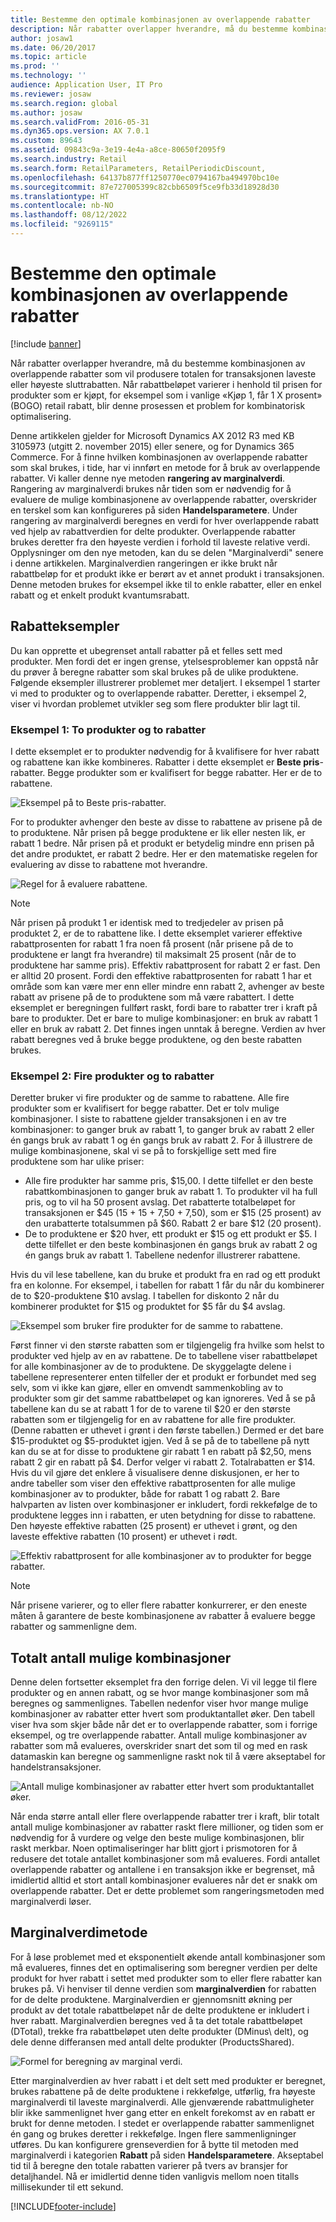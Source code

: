 ```yaml
---
title: Bestemme den optimale kombinasjonen av overlappende rabatter
description: Når rabatter overlapper hverandre, må du bestemme kombinasjonen av overlappende rabatter som vil produsere totalen for transaksjonen laveste eller høyeste sluttrabatten. Når rabattbeløpet varierer i henhold til prisen for produkter som er kjøpt, for eksempel som i vanlige «Kjøp 1, får 1 X prosent» (BOGO) retail rabatt, blir denne prosessen et problem for kombinatorisk optimalisering.
author: josaw1
ms.date: 06/20/2017
ms.topic: article
ms.prod: ''
ms.technology: ''
audience: Application User, IT Pro
ms.reviewer: josaw
ms.search.region: global
ms.author: josaw
ms.search.validFrom: 2016-05-31
ms.dyn365.ops.version: AX 7.0.1
ms.custom: 89643
ms.assetid: 09843c9a-3e19-4e4a-a8ce-80650f2095f9
ms.search.industry: Retail
ms.search.form: RetailParameters, RetailPeriodicDiscount,
ms.openlocfilehash: 64137b877ff1250770ec0794167ba494970bc10e
ms.sourcegitcommit: 87e727005399c82cbb6509f5ce9fb33d18928d30
ms.translationtype: HT
ms.contentlocale: nb-NO
ms.lasthandoff: 08/12/2022
ms.locfileid: "9269115"
---
```

# <a name="determine-the-optimal-combination-of-overlapping-discounts"></a>Bestemme den optimale kombinasjonen av overlappende rabatter

[!include [banner](includes/banner.md)]

Når rabatter overlapper hverandre, må du bestemme kombinasjonen av overlappende rabatter som vil produsere totalen for transaksjonen laveste eller høyeste sluttrabatten. Når rabattbeløpet varierer i henhold til prisen for produkter som er kjøpt, for eksempel som i vanlige «Kjøp 1, får 1 X prosent» (BOGO) retail rabatt, blir denne prosessen et problem for kombinatorisk optimalisering.

Denne artikkelen gjelder for Microsoft Dynamics AX 2012 R3 med KB 3105973 (utgitt 2. november 2015) eller senere, og for Dynamics 365 Commerce. For å finne hvilken kombinasjonen av overlappende rabatter som skal brukes, i tide, har vi innført en metode for å bruk av overlappende rabatter. Vi kaller denne nye metoden **rangering av marginalverdi**. Rangering av marginalverdi brukes når tiden som er nødvendig for å evaluere de mulige kombinasjonene av overlappende rabatter, overskrider en terskel som kan konfigureres på siden **Handelsparametere**. Under rangering av marginalverdi beregnes en verdi for hver overlappende rabatt ved hjelp av rabattverdien for delte produkter. Overlappende rabatter brukes deretter fra den høyeste verdien i forhold til laveste relative verdi. Opplysninger om den nye metoden, kan du se delen "Marginalverdi" senere i denne artikkelen. Marginalverdien rangeringen er ikke brukt når rabattbeløp for et produkt ikke er berørt av et annet produkt i transaksjonen. Denne metoden brukes for eksempel ikke til to enkle rabatter, eller en enkel rabatt og et enkelt produkt kvantumsrabatt.

## <a name="discount-examples"></a>Rabatteksempler

Du kan opprette et ubegrenset antall rabatter på et felles sett med produkter. Men fordi det er ingen grense, ytelsesproblemer kan oppstå når du prøver å beregne rabatter som skal brukes på de ulike produktene. Følgende eksempler illustrerer problemet mer detaljert. I eksempel 1 starter vi med to produkter og to overlappende rabatter. Deretter, i eksempel 2, viser vi hvordan problemet utvikler seg som flere produkter blir lagt til.

### <a name="example-1-two-products-and-two-discounts"></a>Eksempel 1: To produkter og to rabatter

I dette eksemplet er to produkter nødvendig for å kvalifisere for hver rabatt og rabattene kan ikke kombineres. Rabatter i dette eksemplet er **Beste pris**-rabatter. Begge produkter som er kvalifisert for begge rabatter. Her er de to rabattene.

![Eksempel på to Beste pris-rabatter.](./media/overlapping-discount-combo-01.jpg)

For to produkter avhenger den beste av disse to rabattene av prisene på de to produktene. Når prisen på begge produktene er lik eller nesten lik, er rabatt 1 bedre. Når prisen på et produkt er betydelig mindre enn prisen på det andre produktet, er rabatt 2 bedre. Her er den matematiske regelen for evaluering av disse to rabattene mot hverandre.

![Regel for å evaluere rabattene.](./media/overlapping-discount-combo-02.jpg)

> [!NOTE]
> Når prisen på produkt 1 er identisk med to tredjedeler av prisen på produktet 2, er de to rabattene like. I dette eksemplet varierer effektive rabattprosenten for rabatt 1 fra noen få prosent (når prisene på de to produktene er langt fra hverandre) til maksimalt 25 prosent (når de to produktene har samme pris). Effektiv rabattprosent for rabatt 2 er fast. Den er alltid 20 prosent. Fordi den effektive rabattprosenten for rabatt 1 har et område som kan være mer enn eller mindre enn rabatt 2, avhenger av beste rabatt av prisene på de to produktene som må være rabattert. I dette eksemplet er beregningen fullført raskt, fordi bare to rabatter trer i kraft på bare to produkter. Det er bare to mulige kombinasjoner: en bruk av rabatt 1 eller en bruk av rabatt 2. Det finnes ingen unntak å beregne. Verdien av hver rabatt beregnes ved å bruke begge produktene, og den beste rabatten brukes.

### <a name="example-2-four-products-and-two-discounts"></a>Eksempel 2: Fire produkter og to rabatter

Deretter bruker vi fire produkter og de samme to rabattene. Alle fire produkter som er kvalifisert for begge rabatter. Det er tolv mulige kombinasjoner. I siste to rabattene gjelder transaksjonen i en av tre kombinasjoner: to ganger bruk av rabatt 1, to ganger bruk av rabatt 2 eller én gangs bruk av rabatt 1 og én gangs bruk av rabatt 2. For å illustrere de mulige kombinasjonene, skal vi se på to forskjellige sett med fire produktene som har ulike priser:

- Alle fire produkter har samme pris, $15,00. I dette tilfellet er den beste rabattkombinasjonen to ganger bruk av rabatt 1. To produkter vil ha full pris, og to vil ha 50 prosent avslag. Det rabatterte totalbeløpet for transaksjonen er $45 (15 + 15 + 7,50 + 7,50), som er $15 (25 prosent) av den urabatterte totalsummen på $60. Rabatt 2 er bare $12 (20 prosent).
- De to produktene er $20 hver, ett produkt er $15 og ett produkt er $5. I dette tilfellet er den beste kombinasjonen én gangs bruk av rabatt 2 og én gangs bruk av rabatt 1. Tabellene nedenfor illustrerer rabattene.

Hvis du vil lese tabellene, kan du bruke et produkt fra en rad og ett produkt fra en kolonne. For eksempel, i tabellen for rabatt 1 får du når du kombinerer de to $20-produktene $10 avslag. I tabellen for diskonto 2 når du kombinerer produktet for $15 og produktet for $5 får du $4 avslag.

![Eksempel som bruker fire produkter for de samme to rabattene.](./media/overlapping-discount-combo-03.jpg)

Først finner vi den største rabatten som er tilgjengelig fra hvilke som helst to produkter ved hjelp av en av rabattene. De to tabellene viser rabattbeløpet for alle kombinasjoner av de to produktene. De skyggelagte delene i tabellene representerer enten tilfeller der et produkt er forbundet med seg selv, som vi ikke kan gjøre, eller en omvendt sammenkobling av to produkter som gir det samme rabattbeløpet og kan ignoreres. Ved å se på tabellene kan du se at rabatt 1 for de to varene til $20 er den største rabatten som er tilgjengelig for en av rabattene for alle fire produkter. (Denne rabatten er uthevet i grønt i den første tabellen.) Dermed er det bare $15-produktet og $5-produktet igjen. Ved å se på de to tabellene på nytt kan du se at for disse to produktene gir rabatt 1 en rabatt på $2,50, mens rabatt 2 gir en rabatt på $4. Derfor velger vi rabatt 2. Totalrabatten er $14. Hvis du vil gjøre det enklere å visualisere denne diskusjonen, er her to andre tabeller som viser den effektive rabattprosenten for alle mulige kombinasjoner av to produkter, både for rabatt 1 og rabatt 2. Bare halvparten av listen over kombinasjoner er inkludert, fordi rekkefølge de to produktene legges inn i rabatten, er uten betydning for disse to rabattene. Den høyeste effektive rabatten (25 prosent) er uthevet i grønt, og den laveste effektive rabatten (10 prosent) er uthevet i rødt.

![Effektiv rabattprosent for alle kombinasjoner av to produkter for begge rabatter.](./media/overlapping-discount-combo-04.jpg)

> [!NOTE]
> Når prisene varierer, og to eller flere rabatter konkurrerer, er den eneste måten å garantere de beste kombinasjonene av rabatter å evaluere begge rabatter og sammenligne dem.

## <a name="total-possible-combinations"></a>Totalt antall mulige kombinasjoner

Denne delen fortsetter eksemplet fra den forrige delen. Vi vil legge til flere produkter og en annen rabatt, og se hvor mange kombinasjoner som må beregnes og sammenlignes. Tabellen nedenfor viser hvor mange mulige kombinasjoner av rabatter etter hvert som produktantallet øker. Den tabell viser hva som skjer både når det er to overlappende rabatter, som i forrige eksempel, og tre overlappende rabatter. Antall mulige kombinasjoner av rabatter som må evalueres, overskrider snart det som til og med en rask datamaskin kan beregne og sammenligne raskt nok til å være akseptabel for handelstransaksjoner.

![Antall mulige kombinasjoner av rabatter etter hvert som produktantallet øker.](./media/overlapping-discount-combo-05.jpg)

Når enda større antall eller flere overlappende rabatter trer i kraft, blir totalt antall mulige kombinasjoner av rabatter raskt flere millioner, og tiden som er nødvendig for å vurdere og velge den beste mulige kombinasjonen, blir raskt merkbar. Noen optimaliseringer har blitt gjort i prismotoren for å redusere det totale antallet kombinasjoner som må evalueres. Fordi antallet overlappende rabatter og antallene i en transaksjon ikke er begrenset, må imidlertid alltid et stort antall kombinasjoner evalueres når det er snakk om overlappende rabatter. Det er dette problemet som rangeringsmetoden med marginalverdi løser.

## <a name="marginal-value-method"></a>Marginalverdimetode

For å løse problemet med et eksponentielt økende antall kombinasjoner som må evalueres, finnes det en optimalisering som beregner verdien per delte produkt for hver rabatt i settet med produkter som to eller flere rabatter kan brukes på. Vi henviser til denne verdien som **marginalverdien** for rabatten for de delte produktene. Marginalverdien er gjennomsnitt økning per produkt av det totale rabattbeløpet når de delte produktene er inkludert i hver rabatt. Marginalverdien beregnes ved å ta det totale rabattbeløpet (DTotal), trekke fra rabattbeløpet uten delte produkter (DMinus\\ delt), og dele denne differansen med antall delte produkter (ProductsShared).

![Formel for beregning av marginal verdi.](./media/overlapping-discount-combo-06.jpg)

Etter marginalverdien av hver rabatt i et delt sett med produkter er beregnet, brukes rabattene på de delte produktene i rekkefølge, utførlig, fra høyeste marginalverdi til laveste marginalverdi. Alle gjenværende rabattmuligheter blir ikke sammenlignet hver gang etter en enkelt forekomst av en rabatt er brukt for denne metoden. I stedet er overlappende rabatter sammenlignet én gang og brukes deretter i rekkefølge. Ingen flere sammenligninger utføres. Du kan konfigurere grenseverdien for å bytte til metoden med marginalverdi i kategorien **Rabatt** på siden **Handelsparametere**. Akseptabel tid til å beregne den totale rabatten varierer på tvers av bransjer for detaljhandel. Nå er imidlertid denne tiden vanligvis mellom noen titalls millisekunder til ett sekund.


[!INCLUDE[footer-include](../includes/footer-banner.md)]
